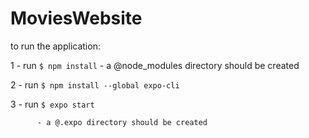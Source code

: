 # MoviesWebsite

to run the application:

1 - run `$ npm install`
				- a @node_modules directory should be created

2 - run `$ npm install --global expo-cli` 
	
3 - run `$ expo start`	
	
	      - a @.expo directory should be created



